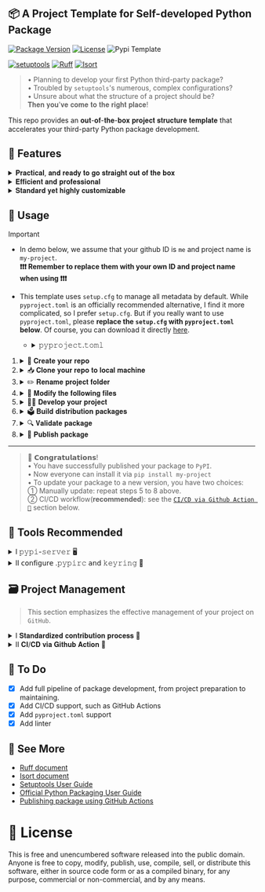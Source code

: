 ## 📦 A Project Template for Self-developed Python Package

[![Package Version](https://img.shields.io/badge/Version-v1.4.1-green)](https://github.com/Ahzyuan/Python-package-template/releases/tag/v1.4.1)
[![License](https://img.shields.io/badge/License-MIT-khaki)](https://opensource.org/license/MIT)
![Pypi Template](https://img.shields.io/badge/PyPI-Package_pattern-yellow?logo=pypi&labelColor=%23FAFAFA)

[![setuptools](https://img.shields.io/badge/Build-setuptools-red)](https://github.com/pypa/setuptools)
[![Ruff](https://img.shields.io/badge/Formatter-Ruff-sienna?logo=ruff)](https://github.com/astral-sh/ruff)
[![Isort](https://img.shields.io/badge/%20Imports-isort-%231674b1?style=flat&labelColor=ef8336)](https://pycqa.github.io/isort/)

> • Planning to develop your first Python third-party package?   
> • Troubled by `setuptools`'s numerous, complex configurations?   
> • Unsure about what the structure of a project should be?    
> 𝐓𝐡𝐞𝐧 𝐲𝐨𝐮'𝐯𝐞 𝐜𝐨𝐦𝐞 𝐭𝐨 𝐭𝐡𝐞 𝐫𝐢𝐠𝐡𝐭 𝐩𝐥𝐚𝐜𝐞!

This repo provides an 𝐨𝐮𝐭-𝐨𝐟-𝐭𝐡𝐞-𝐛𝐨𝐱 𝐩𝐫𝐨𝐣𝐞𝐜𝐭 𝐬𝐭𝐫𝐮𝐜𝐭𝐮𝐫𝐞 𝐭𝐞𝐦𝐩𝐥𝐚𝐭𝐞 that accelerates your third-party Python package development.

## 🎯 Features

<details>
<summary>𝐏𝐫𝐚𝐜𝐭𝐢𝐜𝐚𝐥, 𝐚𝐧𝐝 𝐫𝐞𝐚𝐝𝐲 𝐭𝐨 𝐠𝐨 𝐬𝐭𝐫𝐚𝐢𝐠𝐡𝐭 𝐨𝐮𝐭 𝐨𝐟 𝐭𝐡𝐞 𝐛𝐨𝐱</summary>

> 💡 Tips      
> • We use [`setup.cfg`](setup.cfg) to manage all metadata, and just keep a minimal [`setup.py`](setup.py) to ensure editable installation supported. 

We provide:

1. **A fully configured package-setup file**, i.e., [`setup.cfg`](setup.cfg) or [`pyproject.toml`](https://github.com/Ahzyuan/Python-package-template/releases/download/v1.4.0/pyproject.toml).
   - It covers most common config items, allows dynamic access to `version`, `README`, and project dependencies when building.
   - It is well commented, so you don't need to look up [documents](https://setuptools.pypa.io/en/latest/references/keywords.html) to understand each item's meaning.

2. **A complete and concise usage guidance**, i.e. the [`🔨 Usage`](#-usage) section below.      

3. **CI/CD support**: Once a **push with a tag** is made and the **tag matches a template** of the form `v*.*.*`, the CI/CD pipeline will be triggered to build the package, upload it to `PyPI` and `TestPyPI` and create a release in your github project according to tag name and `CHANGELOG.md`. See the [`CI/CD via Github Action 🤖`](#-project-management) section below.

</details>

<details>
<summary>𝐄𝐟𝐟𝐢𝐜𝐢𝐞𝐧𝐭 𝐚𝐧𝐝 𝐩𝐫𝐨𝐟𝐞𝐬𝐬𝐢𝐨𝐧𝐚𝐥</summary>

We provide a **useful, complete project structure**, which    
• not only complies with software engineering specifications,    
• but also includes **all file templates** required for a project and **continuous deployment(CD) workflows**(see the [`CI/CD via Github Action 🤖`](#-project-management) section below).

Here is the detailed structure of the project:

```plaix-txt
Python-package-template/
├── .github/                      # Store Github Action workflow files and templates of Issue, PR 
│   ├── CONTRIBUTING.md           # Instructions for contributing to project
│   ├── ISSUE_TEMPLATE            # Store Issue template files
│   │   ├── bug_report.yml        # Bug report template
│   │   ├── feature_request.yml   # Feature request template
│   │   └── config.yml            # Template choosing configuration
│   ├── PULL_REQUEST_TEMPLATE.md  # Template for PR description
│   └── workflows                 # Store Github Action workflow files    
│       └── publish_release.yml   # Workflow for publishing and releaseing Python package
|
├── tests/           # Store testing code
│   └── README.md    # Instructions of how to test your code
|
├── docs/            # Store document related files
│   └── README.md    # Instructions of how to build document for your project
|
├── examples/        # Store project demo code
│   └── demo.ipynb   # Demonstration of your project
|
├── package-name/    # Store project code
│   ├── core.py      # Core code
│   └── __init__.py  # Package initialization file, defining copyright, version,and other information
|
├── .gitignore       # File patterns which will be ignored by Git
├── LICENSE          # Project license
├── MANIFEST.in      # Describe the files included or not included in built package
├── CHANGELOG.md     # Project changelog
├── README.md        # Project description
├── requirements.txt # Project dependency
├── ruff.toml        # Define rules for code style, code inspection, and import management
├── packaging.sh     # Package building script
├── check_meta.sh    # Packaging metadata checking script
├── setup.cfg        # Packaging configuration
└── setup.py         # Packaging script
```

</details>

<details>
<summary>𝐒𝐭𝐚𝐧𝐝𝐚𝐫𝐝 𝐲𝐞𝐭 𝐡𝐢𝐠𝐡𝐥𝐲 𝐜𝐮𝐬𝐭𝐨𝐦𝐢𝐳𝐚𝐛𝐥𝐞</summary>

- **We standardize code sytle and quality** with the wonderful Python linter and formatter: [`Ruff`](https://github.com/astral-sh/ruff).
- **We standardize contributing pipeline** with [`CONTRIBUTING.md`](.github/CONTRIBUTING.md) to cut communication costs and boost development efficiency.
- **We offer ready-to-use templates** for `issue`, `pull requests(PR)`, and package publishing workflows, complete with modifications and usage instructions to help you customize them effectively.

</details>

## 🔨 Usage

> [!IMPORTANT]   
> - In demo below, we assume that your github ID is `me` and project name is `my-project`.         
>   **❗️❗️❗️ Remember to replace them with your own ID and project name when using ❗️❗️❗️**
>
> - This template uses `setup.cfg` to manage all metadata by default. While `pyproject.toml` is an officially recommended alternative, I find it more complicated, so I prefer `setup.cfg`. But if you really want to use `pyproject.toml`, please **replace the `setup.cfg` with `pyproject.toml` below**. Of course, you can download it directly [here](https://github.com/Ahzyuan/Python-package-template/releases/download/v1.4.0/pyproject.toml).
> 
>    - <details>
>      <summary>𝚙𝚢𝚙𝚛𝚘𝚓𝚎𝚌𝚝.𝚝𝚘𝚖𝚕</summary>
>
>       ```toml
>       # refer to https://packaging.python.org/en/latest/guides/writing-pyproject-toml
>       # See https://docs.astral.sh/ruff/settings for configuring ruff
>       
>       [build-system]  # define build backend and dependencies needed to build your project
>       requires = ["setuptools>=66.0", "cython", "wheel", "isort", "ruff"]           # dependencies needed to build your project
>       build-backend = "setuptools.build_meta"                             # build backend
>       
>       [project] # define metadata of your project
>       
>       # ---------------- Dynamic info ----------------
>       dynamic = ["version","dependencies"]                                # dynamic info will be filled in by the build backend
>       
>       # ---------------- Basic info ----------------
>       name = "your-package"                                               # package name
>       authors = [
>         { name="your-name", email="your-email@mail.com" }, 
>       ]
>       maintainers = [
>         { name="your-name", email="your-email@mail.com" }, 
>       ]
>       description = "Package test"                             # one-line description of your project
>       readme = {file = "README.md", content-type = "text/markdown"}       # specify README file
>       
>       # ---------------- Dependency info ----------------
>       requires-python = ">=3.7"                                           # Python version requirement
>       
>       # ---------------- Other ----------------
>       keywords = ["A","B","c"]      # keywords of your project, will help to suggest your project when people search for these keywords.
>       classifiers = [               # Trove classifiers, Full list: https://pypi.python.org/pypi?%3Aaction=list_classifiers
>         "Development Status :: 4 - Beta",
>         "Intended Audience :: Developers",
>         "Topic :: Software Development :: Build Tools",
>         "License :: OSI Approved :: MIT License",
>         "Programming Language :: Python :: 3",
>         "Programming Language :: Python :: 3.7",
>         "Programming Language :: Python :: 3.8",
>         "Programming Language :: Python :: 3.9",
>         "Programming Language :: Python :: 3.10",
>         "Programming Language :: Python :: 3.11",
>         "Programming Language :: Python :: 3.12",
>       ]
>       
>       # ---------------- Optional dependency ----------------
>       [project.optional-dependencies] 
>       docs = ["sphinx>=7.0.0"]
>       
>       test = [
>         "pytest", 
>         "pytest-sugar"]
>       
>       cli = [
>         "rich",
>         "click",
>       ]
>       
>       # Install a command as part of your package
>       [project.gui-scripts]                           # use [project.gui-scripts] to compatiable with differernt system   
>       your-package = "your-package.cli:app"           # command = package:func
>       
>       
>       # URLs associated with your project
>       [project.urls]
>       Homepage = "https://github.com/your-name/your-package"                    
>       Repository = "https://github.com/your-name/your-package.git" 
>       Issues = "https://github.com/your-name/your-package/issues" 
>       Changelog = "https://github.com/your-name/your-package/blob/master/CHANGELOG.md"
>       
>       [tool.setuptools.dynamic]
>       version = {attr = "your-package.__version__"}  # automatically obtain the value by `my_package.__version__`.
>       dependencies = {file = ["requirements.txt", "requirement.txt", > "requirement"]}
>       
>       # -------------------------------- Tools Setting --------------------------------
>       [tool.setuptools]
>       license-files = ['LICEN[CS]E*', 'COPYING*', 'NOTICE*', 'AUTHORS*']  # specify License files
>       
>       [tool.setuptools.packages]
>       find = {}  # Scan the project directory with the default parameters
>       
>       [tool.ruff]
>       # Allow lines to be as long as 120.
>       line-length = 120
>       
>       [tool.ruff.format]
>       # Enable reformatting of code snippets in docstrings.
>       docstring-code-format = true
>       
>       [tool.ruff.lint]
>       # Skip unused variable rules
>       ignore = [
>           "ANN101",  # Missing type annotation for `self` in method
>           "ANN102",  # Missing type annotation for `cls` in classmethod
>           "ANN401",  # Dynamically typed expressions (typing.Any) are disallowed
>           "C901",    # function is too complex (12 > 10)
>           "COM812",  # Trailing comma missing
>           "D",       # Docstring rules
>           "EM101",   # Exception must not use a string literal, assign to variable first
>           "EM102",   # Exception must not use an f-string literal, assign to variable first
>           "ERA001",  # Found commented-out code
>           "FBT001",  # Boolean positional arg in function definition
>           "FBT002",  # Boolean default value in function definition
>           "FBT003",  # Boolean positional value in function call
>           "FIX002",  # Line contains TODO
>           "ISC001",  # Isort
>           "PLR0911", # Too many return statements (11 > 6)
>           "PLR2004", # Magic value used in comparison, consider replacing 2 with a constant variable
>           "PLR0912", # Too many branches
>           "PLR0913", # Too many arguments to function call
>           "PLR0915", # Too many statements
>           "S101",    # Use of `assert` detected
>           "S311",    # Standard pseudo-random generators are not suitable for cryptographic purposes
>           "T201",    # print() found
>           "T203",    # pprint() found
>           "TD002",   # Missing author in TODO; try: `# TODO(<author_name>): ...`
>           "TD003",   # Missing issue link on the line following this TODO
>           "TD005",   # Missing issue description after `TODO`
>           "TRY003",  # Avoid specifying long messages outside the exception class
>           "PLW2901", # `for` loop variable `name` overwritten by assignment target
>           "SLF001",  # Private member accessed: `_modules`
>       ]
>       
>       [tool.ruff.lint.isort]
>       length-sort = true                              # sort imports by their string length
>       combine-as-imports = true                       # combines as imports on the same line
>       known-first-party = ["your-package"]
>       lines-after-imports = 1                         # Use a single line after each import block.
>       single-line-exclusions = ["os", "json", "re"]   # modules to exclude from the single line rule
>       ```
> </details>

1. <details>
    <summary>🚀 𝐂𝐫𝐞𝐚𝐭𝐞 𝐲𝐨𝐮𝐫 𝐫𝐞𝐩𝐨</summary>
    
    Press the `Use this template` button next to `star` button at the top of this page,   
    so as to use this repo as a template to create your repo.
  
2. <details>
   <summary>📥 𝐂𝐥𝐨𝐧𝐞 𝐲𝐨𝐮𝐫 𝐫𝐞𝐩𝐨 𝐭𝐨 𝐥𝐨𝐜𝐚𝐥 𝐦𝐚𝐜𝐡𝐢𝐧𝐞</summary>
    
    Find the newly created repo on your GitHub `repositories` page.    
    Pull it to your machine with `git clone`.

    ```bash
    # replace 'me' with your github ID, 
    # 'my-project' with your project name, 
    # and `MYPROJECT` with your local project folder name
    git clone https://github.com/me/my-project MYPROJECT
    ```
    </details>

3.  <details>
    <summary>✏️ 𝐑𝐞𝐧𝐚𝐦𝐞 𝐩𝐫𝐨𝐣𝐞𝐜𝐭 𝐟𝐨𝐥𝐝𝐞𝐫</summary>

    ```bash
    cd MYPROJECT

    # replace 'my-project' with your project name
    git mv package-name my-project
    ```

    > <details>
    > <summary>𝘯𝘰𝘸 𝘺𝘰𝘶𝘳 𝘱𝘳𝘰𝘫𝘦𝘤𝘵 𝘴𝘵𝘳𝘶𝘤𝘵𝘶𝘳𝘦 𝘴𝘩𝘰𝘶𝘭𝘥 𝘣𝘦 𝘭𝘪𝘬𝘦 𝘵𝘩𝘪𝘴</summary>
    >
    > ```
    > # Note: 
    > # the directory structure below neglects the `.github` dir
    > 
    > MYPROJECT/
    > ├── tests/ 
    > │   └── README.md     
    > |      
    > ├── docs/   
    > │   └── README.md    
    > |            
    > ├── examples/  
    > │   └── demo.ipynb    
    > |         
    > ├── my-project/    
    > │   ├── core.py      
    > │   └── __init__.py   
    > |
    > ├── .gitignore   
    > ├── LICENSE          
    > ├── MANIFEST.in     
    > ├── CHANGELOG.md     
    > ├── README.md        
    > ├── requirements.txt 
    > ├── ruff.toml       
    > ├── packaging.sh     
    > ├── check_meta.sh    
    > ├── setup.cfg        
    > └── setup.py         
    > ```
    > 
    > </details>
    
    </details>

4.  <details>
    <summary>📄 𝐌𝐨𝐝𝐢𝐟𝐲 𝐭𝐡𝐞 𝐟𝐨𝐥𝐥𝐨𝐰𝐢𝐧𝐠 𝐟𝐢𝐥𝐞𝐬</summary>

    <details>
    <summary>① 𝚜𝚎𝚝𝚞𝚙.𝚌𝚏𝚐 / 𝚙𝚢𝚙𝚛𝚘𝚓𝚎𝚌𝚝.𝚝𝚘𝚖𝚕 (𝚖𝚘𝚜𝚝 𝚒𝚖𝚙𝚘𝚛𝚝𝚊𝚗𝚝)</summary>

    > 💡 Tips  
    > 
    > • If your `README` is in `rst` format, you need to replace `"text/markdown"` with  `"text/x-rst"` in `long_description_content_type`(`setup.cfg`) or `readme`(`pyproject.toml`).  
    > 
    > • If you want to create a CLI command for your package, enable `[options.entry_points]` option in `setup.cfg` or `[project.gui-scripts]` in `pyproject.toml`. See more [here](https://packaging.python.org/en/latest/guides/creating-command-line-tools/).
    > 
    > • If you want more configuration, refer to [keywords of `setup.cfg`](https://setuptools.pypa.io/en/latest/references/keywords.html) or [keywords of `pyproject.toml`](https://setuptools.pypa.io/en/latest/userguide/pyproject_config.html)

    **Look for the following variables in `setup.cfg` and modify as per comments.**

    |       Basic        |    Requirement related     | Package structure related |
    |:------------------:|:--------------------------:|:-------------------------:|
    |       `name`       |     `python_requires`      |        `packages`         |
    |     `version`      |     `install_requires`     |  `include_package_data`   |
    |      `author`      |         `exclude`          |                           |
    |   `author_email`   | `[options.extras_require]` |                           |
    |   `description`    |                            |                           |
    | `long_description` |                            |                           |
    |       `url`        |                            |                           |
    |     `keywords`     |                            |                           |
    |     `license`      |                            |                           |
    |   `classifiers`    |                            |                           |

    **If you are using `pyproject.toml`, you may need to replace `your-package` with `my-package` in the file we provided first, then check out and modify following variables.**

    |      Basic       |        Requirement related        | Package structure related |
    |:----------------:|:---------------------------------:|:-------------------------:|
    |      `name`      |            `requires`             |          `find`           |
    |    `version`     |         `requires-python`         |                           | 
    |    `authors`     | `[project.optional-dependencies]` |                           |
    |  `maintainers`   |                                   |                           |
    |  `description`   |                                   |                           |
    |     `readme`     |                                   |                           |
    | `[project.urls]` |                                   |                           |
    |    `keywords`    |                                   |                           |
    |  `classifiers`   |                                   |                           |
    
    </details>

    <details>
    <summary> ② 𝚖𝚢-𝚙𝚛𝚘𝚓𝚎𝚌𝚝/__𝚒𝚗𝚒𝚝__.𝚙𝚢 </summary>

    - `line 2`: `<your-name>` → `me`, replace with your github ID
    - replace `<license-name>` with your license name
    - replace `<full_text-url-of-license-terms>` with your license url, attain it from [choosealicense.com](https://choosealicense.com/)
    - `line 8`: `0.1.0` → `0.0.1`, replace with your project initial version

    </details>

    <details>
    <summary> ③ 𝚛𝚞𝚏𝚏.𝚝𝚘𝚖𝚕 </summary>

    > • Here show the common change of `ruff.toml`  
    > • With comments in the file, you can modify everything as needed.   
    > • If you want more configuration, refer to [Ruff document](https://docs.astral.sh/ruff/)

    - `line 3`: `target-version = "py37"` → `"py310"`, replace with your target python 
    - `line 46`: `known-first-party = ["<your_package_name>"]` → `["my-project"]`, replace with your project name

    </details>

    <details>
    <summary> ④ 𝚛𝚎𝚚𝚞𝚒𝚛𝚎𝚖𝚎𝚗𝚝𝚜.𝚝𝚡𝚝 </summary>

    > Here is an example, change it with the concrete dependencies that your project actually uses. 

    ```plain-txt
    setuptools
    isort
    ruff
    opencv-python
    tqdm
    ```

    </details>

    <details>
    <summary> ⑤ 𝚁𝙴𝙰𝙳𝙼𝙴.𝚖𝚍 </summary>

    > Here is an example, change it with your project description. 

    ```markdown
    # 🧐 my-project

    ![Static Badge](https://img.shields.io/badge/Version-v0.0.1-green)

    ## 👋 Introduction

    This is my first Python package called `my-project`.

    ## 📦 Getting Started

    Install the package with pip: `pip install my-project`

    ## 📄 License

    This project is licensed under the MIT License, 
    see the [LICENSE.md](LICENSE.md) for details

    ## 💖 Acknowledge

    Thanks for John for his help.
    ```

    </details>


    <details>
    <summary> ⑥ 𝙻𝚒𝚌𝚎𝚗𝚜𝚎 </summary>

    > Default license is `MIT`, you can change it to other.  
    > See https://choosealicense.com/licenses/

    ```
    line 3: Copyright (c) <YEAR> <COPYRIGHT HOLDER>
    ↓
    line 3: Copyright (c) 2024 me
    ```

    </details>

    <details>
    <summary> ⑦ .𝚐𝚒𝚝𝚑𝚞𝚋/𝚠𝚘𝚛𝚔𝚏𝚕𝚘𝚠𝚜/𝚙𝚞𝚋𝚕𝚒𝚜𝚑_𝚛𝚎𝚕𝚎𝚊𝚜𝚎.𝚢𝚖𝚕 </summary>

    > • Change this file to use `Github Actions` for package publication.    
    > • If you want to change the preset workflow, see the [`CI/CD via Github Action 🤖`](#-project-management) section below, or refer to [Github Actions document](https://docs.github.com/en/actions)

    - `<package-name>` → `my-project`
  
    </details>

    </details>

5.  <details>
    <summary>👨‍💻 𝐃𝐞𝐯𝐞𝐥𝐨𝐩 𝐲𝐨𝐮𝐫 𝐩𝐫𝐨𝐣𝐞𝐜𝐭</summary>

    > 💡 Tips    
    > • Cross-module imports can be made via `.module-name` or `my-project.module-name` in each module file.  
    > 
    > • You can test your code using `python -m my-project.<module-name>` with working directory in `MYPROJECT`.   
    > 
    > • To develop a command-line tool, add `__main__.py` in `my-project` folder. It defines logit when typing `my-project` in terminal. See more [here](https://packaging.python.org/en/latest/guides/creating-command-line-tools/)

    **Fill your logit into `my-project` folder**.

    </details>

6.  <details>
    <summary>🗳 𝐁𝐮𝐢𝐥𝐝 𝐝𝐢𝐬𝐭𝐫𝐢𝐛𝐮𝐭𝐢𝐨𝐧 𝐩𝐚𝐜𝐤𝐚𝐠𝐞𝐬</summary>

    > This step will generate `.tar.gz` source distribution file and `.whl` built distribution in a new folder called `dist` .

    ```bash
    # pwd: .../MYPROJECT
    chmod +x packaging.sh

    # Assume you are using anaconda to manage your python environment
    ./packaging.sh

    # Otherwise, activate your environment and execute following command
    python -m build -v -n .
    ```

    </details>

7.  <details>
    <summary>🔍 𝐕𝐚𝐥𝐢𝐝𝐚𝐭𝐞 𝐩𝐚𝐜𝐤𝐚𝐠𝐞</summary>

    ①. 𝖵𝖺𝗅𝗂𝖽𝖺𝗍𝖾 𝖽𝗂𝗌𝗍𝗋𝗂𝖻𝗎𝗍𝗂𝗈𝗇 𝗆𝖾𝗍𝖺𝖽𝖺𝗍𝖺

    ```bash
    # pwd: .../MYPROJECT
    pip install twine

    chmod +x check_meta.sh
    ./check_meta.sh
    ```

    ②. 𝖵𝖺𝗅𝗂𝖽𝖺𝗍𝖾 `𝖬𝖠𝖭𝖨𝖥𝖤𝖲𝖳.𝗂𝗇` 𝗂𝖿 𝗒𝗈𝗎 𝗁𝖺𝗏𝖾 𝗍𝗁𝗂𝗌 𝖿𝗂𝗅𝖾.

    ```bash
    # pwd: .../MYPROJECT
    pip install check-manifest

    # command below will automatically add missing file patterns to MANIFEST.in.
    check-manifest -u -v
    ```

    ③. (`𝖮𝗉𝗍𝗂𝗈𝗇`) 𝖵𝖺𝗅𝗂𝖽𝖺𝗍𝖾 𝗉𝖺𝖼𝗄𝖺𝗀𝖾 𝖿𝗎𝗇𝖼𝗍𝗂𝗈𝗇𝗌
    
    ```bash
    # pwd: .../MYPROJECT
    pip install dist/*.whl
    
    # then test your package to see whether it works well.
    # this is suggested if you have create a CLI tool for your package.
    ```
    
    </details>

8.  <details>
    <summary>📢 𝐏𝐮𝐛𝐥𝐢𝐬𝐡 𝐩𝐚𝐜𝐤𝐚𝐠𝐞</summary>

    > • This step will upload your package to [`PyPI`](https://pypi.org/) or [`TestPyPI`](https://test.pypi.org/).  
    > • So firstly, you need to register an account with [`PyPI`](https://pypi.org/) or [`TestPyPI`](https://test.pypi.org/).  
    > • Also, don't forget to generate a token for uploading your package. See more [here](https://pypi.org/help/#apitoken).
    
    > 📋 **𝖲𝗎𝗀𝗀𝖾𝗌𝗍𝗂𝗈𝗇**   
    > You likely have many commits to `PyPI` or `TestPyPI` to familiarize yourself with the publishing operation. In this case, you can maintain a **forged `PyPI` server locally**, see the [`🧰 Tools Recommended -> pypi-server`](#-tools-recommended) section below.

    ```bash
    # pwd: .../MYPROJECT

    # (Option but strongly recommended) upload to testpypi firstly to see if anywhere wrong
    twine upload --repository testpypi dist/* 

    # upload to pypi
    # then everyone can install your package via `pip install my-project`
    twine upload --repository pypi dist/* 
    ```
    After executing command above, you will be asked to **enter your account token**.  

    - Sure, you can paste your token in terminal to go through the process.   
    
    - But if you are tired of doing this, you can use `.pypirc` and `keyring` to automatically access your token whenever needed. Follow the step in the [`configure .pypirc and keyring 🔐`](#-tools-recommended) section below.

    </details>

---

> 🥳 𝗖𝗼𝗻𝗴𝗿𝗮𝘁𝘂𝗹𝗮𝘁𝗶𝗼𝗻𝘀!   
> • You have successfully published your package to `PyPI`.    
> • Now everyone can install it via `pip install my-project`   
> • To update your package to a new version, you have two choices:    
> ① Manually update: repeat steps 5 to 8 above.    
> ② CI/CD workflow(**recommended**): see the [`CI/CD via Github Action 🤖`](#-project-management) section below.

## 🧰 Tools Recommended

<details>
<summary>Ⅰ 𝚙𝚢𝚙𝚒-𝚜𝚎𝚛𝚟𝚎𝚛 🖥️</summary>

> • **What is it**: A simple `PyPI` server for local use.   
> • **Highly recommended** if you are **testing your CI/CD workflow**.

You likely have many commits to `PyPI` or `TestPyPI` to familiarize yourself with publishing process. Then there exists two problems:
  
> • [`TestPyPI` / `PyPI` project size limit](https://pypi.org/help/#project-size-limit): many commits can exceed project size limit.    
> 
> • Using `TestPyPI` as the index of `pip install` is not always reliable:  especially when your package depends on some packages that are only available on `PyPI` but not on `TestPyPI`.   
> >For example, if your package `mp-project` depends on `ruff`, then `pip install mp-project -i https://test.pypi.org/simple` will fail with `ResolutionImpossible` or `Package not found` in the process of finding and downloading `ruff`, cause `ruff` is only available on `PyPI`.

To solve these problems and fully imitate the bahvior of normal `pip install` using `PyPI` index. You can deploy a local `PyPI` server with `pypi-server`.

Here is a quick guide to get started, please check [pypiserver's repo](https://github.com/pypiserver/pypiserver ) for more details.


```bash
pip install pypiserver 

mkdir Path/to/store/packages  # path to store distribution packages

pypi-server run \
-i 0.0.0.0 \
-p <port> \                  # specify a port to listen
<path-to-store>/.pypiserver_pkgs\
-a . -P . &                  # disable authentication for intranet use

cat >~/.pypirc<<EOF          # add local server to .pypirc
[distutils]
index-servers =
    pypi
    testpypi
    local

[pypi]
repository: https://upload.pypi.org/legacy/

[testpypi]
repository: https://test.pypi.org/legacy/

[local]
    repository: http://0.0.0.0:7418
    username: none          # random string, not important
    password: none          # random string, not important
EOF
```

OK, then we can use commands below to upload and install packages:

```bash
# pwd: .../package project dir

# upload package to local server
twine upload --repository local dist/*

# install package from local server
pip install <package> \
--trusted-host \
--extra-index-url http://0.0.0.0:<port>/simple/ 
```

❗️❗️❗️ If you want to close the server, using `kill -9 "$(pgrep pypi-server)"`.

</details>

<details>
<summary>Ⅱ 𝖼𝗈𝗇𝖿𝗂𝗀𝗎𝗋𝖾 .𝚙𝚢𝚙𝚒𝚛𝚌 𝖺𝗇𝖽 𝚔𝚎𝚢𝚛𝚒𝚗𝚐 🔐</summary>

1. Configure `keyring` first

    ```bash
    pip install keyring keyrings.alt

    # if you are on Linux, execute commands below additionally.
    cat >"$(keyring diagnose | grep "config path:" | cut -d' ' -f3)"<<EOF
    [backend]
    default-keyring=keyrings.alt.file.PlaintextKeyring
    EOF

    # encrypt your pypi token 
    ## pypi
    keyring set https://upload.pypi.org/legacy/ __token__

    ## enter your pypi token when prompted

    # verify that the encrypted token has been stored
    keyring get https://upload.pypi.org/legacy/ __token__ 

    # ------------------------ same for testpypi ------------------------

    ## testpypi
    keyring set https://test.pypi.org/legacy/ __token__

    ## enter your pypi token when prompted

    # verify that the encrypted token has been stored
    keyring get https://test.pypi.org/legacy/ __token__
    ```

2. Configure `.pypirc`

    ```bash
    # refer to https://packaging.python.org/en/latest/specifications/pypirc/
    cat >~/.pypirc<<EOF
    [distutils]
    index-servers =
        pypi
        testpypi

    [pypi]
    repository = https://upload.pypi.org/legacy/

    [testpypi]
    repository = https://test.pypi.org/legacy/
    EOF

    chmod 600 ~/.pypirc
    ```

3. At this point, there is **no need** to verify your token manually when you upload packages via `twine upload`

</details>

## 🗃 Project Management 

> This section emphasizes the effective management of your project on `GitHub`.

<details>
<summary>Ⅰ 𝐒𝐭𝐚𝐧𝐝𝐚𝐫𝐝𝐢𝐳𝐞𝐝 𝐜𝐨𝐧𝐭𝐫𝐢𝐛𝐮𝐭𝐢𝐨𝐧 𝐩𝐫𝐨𝐜𝐞𝐬𝐬 💼</summary>

Standardizing project participation cuts communication costs and boosts development efficiency. This mainly focus on the files below: 

1. [`.github/CONTRIBUTING.md`](.github/CONTRIBUTING.md) : guide other to make contribution to your project. To change it, refer to [link](https://docs.github.com/en/communities/setting-up-your-project-for-healthy-contributions/setting-guidelines-for-repository-contributors).

2. [`.github/ISSUE_TEMPLATE`](.github/ISSUE_TEMPLATE) : standardize the format of `issue` reporting. Composed of

    - [`bug_report.yml`](.github/ISSUE_TEMPLATE/bug_report.yml): template for reporting bugs.
    - [`feature_request.yml`](.github/ISSUE_TEMPLATE/feature_request.yml): template for requesting new features.
    - [`config.yml`](.github/ISSUE_TEMPLATE/config.yml): A selector for templates that restricts issue initiation without templates.
    
    > 💡 Tips     
    > • Open the [`Issue page`](https://github.com/Ahzyuan/Python-package-template/issues/new/choose) in this repo,to see what the template looks like.      
    > • If you are to change it, refer to [link1](https://docs.github.com/en/communities/using-templates-to-encourage-useful-issues-and-pull-requests/configuring-issue-templates-for-your-repository), [link2](https://docs.github.com/en/communities/using-templates-to-encourage-useful-issues-and-pull-requests/syntax-for-issue-forms) and [link3](https://docs.github.com/en/communities/using-templates-to-encourage-useful-issues-and-pull-requests/syntax-for-githubs-form-schema).
   
3. [`.github/PULL_REQUEST_TEMPLATE.md`](.github/PULL_REQUEST_TEMPLATE.md) : standardize the format of `Pull Request`. To change it, refer to [link](https://docs.github.com/en/communities/using-templates-to-encourage-useful-issues-and-pull-requests/creating-a-pull-request-template-for-your-repository).

</details>

<details>
<summary>Ⅱ 𝐂𝐈/𝐂𝐃 𝐯𝐢𝐚 𝐆𝐢𝐭𝐡𝐮𝐛 𝐀𝐜𝐭𝐢𝐨𝐧 🤖</summary>

> ⚠️⚠️⚠️     
> • Due to the need of publishing to PyPI and TestPypi, **trusted publishers of  two platform needs to be configured first before use**. Following [tutorial 1](https://packaging.python.org/en/latest/guides/publishing-package-distribution-releases-using-github-actions-ci-cd-workflows/#configuring-trusted-publishing) and [tutorial 2](https://docs.pypi.org/trusted-publishers/creating-a-project-through-oidc/#github-actions) to make it.       
> 
> • **NOTE**: The `Environment name` item in configuration should be the same as what you specify in the workflow file.
> > For example, in the provided [publish_release.yml](.github/workflows/publish_release.yml), the `Environment name` is `pypi` in PyPI platform, cause we specify it in job `Publish-PyPI.environment.name`.

- By creating a `.yml` file under the `.github/workflows/` directory, CI/CD support for the project can be achieved.

- In this template repo, the automation of **steps 6 to 8** in `🔨 Usage` section is implemented. Once a **push with a tag** is made and the **tag matches a template** of the form `v*.*.*`, events below will happen:
  1. Build distribution packages, i.e., `.tar.gz` and `.whl` files
  2. Verify meta information of the distribution packages
  3. Release distribution packages to `PyPI` and `TestPyPI`, respectively
  4. Generate release according to tag name and `CHANGELOG.md`
  5. Upload the distribution package to the generated release.

- If you are to change the task flows, please see [Github Actions document](https://docs.github.com/en/actions) for more details.
  
> ❗️❗️❗️      
> If you want to disable the CI/CD feature, there are two options:           
> • delete the `.github/workflows/` directory        
> • do `Settings -> Actions -> General -> Disable actions` in project setting.

</details>

## 📑 To Do

- [x] Add full pipeline of package development, from project preparation to maintaining.
- [x] Add CI/CD support, such as GitHub Actions
- [x] Add `pyproject.toml` support
- [x] Add linter

## 👀 See More

- [Ruff document](https://docs.astral.sh/ruff/)
- [Isort document](https://pycqa.github.io/isort/index.html)
- [Setuptools User Guide](https://setuptools.pypa.io/en/latest/userguide/index.html)
- [Official Python Packaging User Guide](https://packaging.python.org)
- [Publishing package using GitHub Actions](https://packaging.python.org/en/latest/guides/publishing-package-distribution-releases-using-github-actions-ci-cd-workflows/)

# 🧾 License

This is free and unencumbered software released into the public domain. Anyone is free to copy, modify, publish, use, compile, sell, or distribute this software, either in source code form or as a compiled binary, for any purpose, commercial or non-commercial, and by any means.